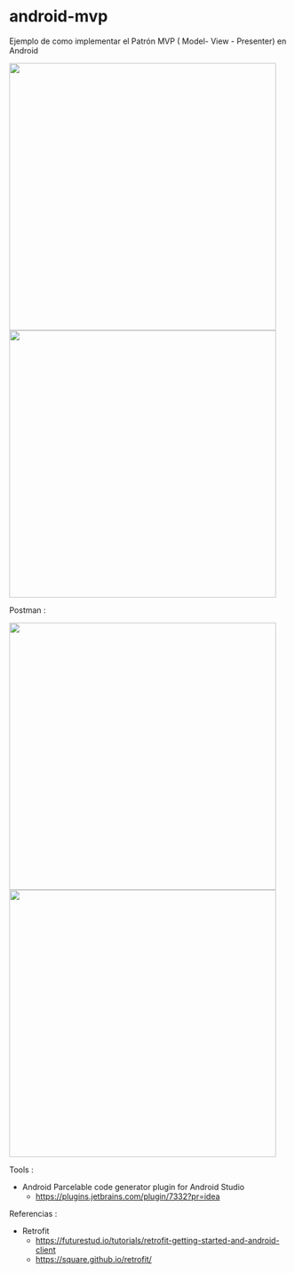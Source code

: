 # android-mvp
Ejemplo de como implementar el Patrón MVP ( Model- View - Presenter) en Android

 <img src="https://github.com/emedinaa/android-mvp/blob/master/screenshot_app.png" height="480">
 <img src="https://github.com/emedinaa/android-mvp/blob/master/screenshot_app2.png" height="480">

Postman :

 <img src="https://github.com/emedinaa/android-mvp/blob/master/screenshot_login_error.png" height="480">
 
 <img src="https://github.com/emedinaa/android-mvp/blob/master/screenshot_login_success.png" height="480">
 

Tools :

 - Android Parcelable code generator plugin for Android Studio
   * https://plugins.jetbrains.com/plugin/7332?pr=idea


Referencias :

 - Retrofit
   * https://futurestud.io/tutorials/retrofit-getting-started-and-android-client
   * https://square.github.io/retrofit/


